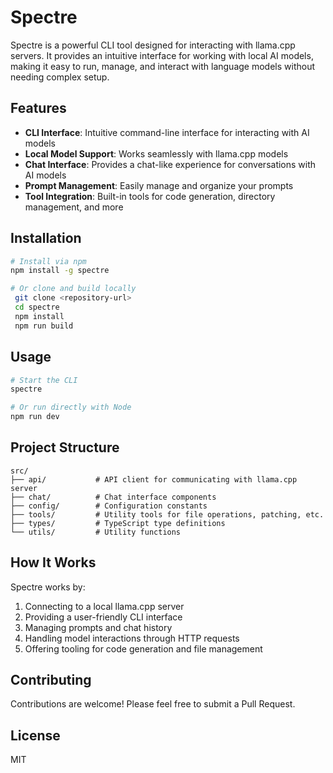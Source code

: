 # Spectre

Spectre is a powerful CLI tool designed for interacting with llama.cpp servers. It provides an intuitive interface for working with local AI models, making it easy to run, manage, and interact with language models without needing complex setup.

## Features

- **CLI Interface**: Intuitive command-line interface for interacting with AI models
- **Local Model Support**: Works seamlessly with llama.cpp models
- **Chat Interface**: Provides a chat-like experience for conversations with AI models
- **Prompt Management**: Easily manage and organize your prompts
- **Tool Integration**: Built-in tools for code generation, directory management, and more

## Installation

```bash
# Install via npm
npm install -g spectre

# Or clone and build locally
 git clone <repository-url>
 cd spectre
 npm install
 npm run build
```

## Usage

```bash
# Start the CLI
spectre

# Or run directly with Node
npm run dev
```

## Project Structure

```
src/
├── api/           # API client for communicating with llama.cpp server
├── chat/          # Chat interface components
├── config/        # Configuration constants
├── tools/         # Utility tools for file operations, patching, etc.
├── types/         # TypeScript type definitions
└── utils/         # Utility functions
```

## How It Works

Spectre works by:

1. Connecting to a local llama.cpp server
2. Providing a user-friendly CLI interface
3. Managing prompts and chat history
4. Handling model interactions through HTTP requests
5. Offering tooling for code generation and file management

## Contributing

Contributions are welcome! Please feel free to submit a Pull Request.

## License

MIT
